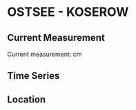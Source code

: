 # OSTSEE - KOSEROW

## Current Measurement

Current measurement: <Value topic="rivers/pegel-online/OSTSEE/KOSEROW/measurementValue"/> cm

## Time Series

<TimeSeries topic="rivers/pegel-online/OSTSEE/KOSEROW/measurementValue" period="week" />

## Location

<WorldMap>
  <Marker lat="54.06037833524713" lon="14.000822919442996" labelTopic="rivers/pegel-online/OSTSEE/KOSEROW/measurementValue" />
</WorldMap>
